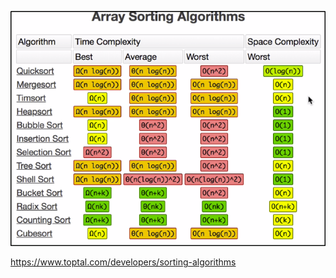 ![abfdb930341e187aa84e18aca7619a3d.png](../../_resources/abfdb930341e187aa84e18aca7619a3d.png)

https://www.toptal.com/developers/sorting-algorithms